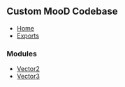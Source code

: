 ## Custom MooD Codebase

- [Home](../wiki/Home)
- [Exports](../wiki/Exports)

### Modules

- [Vector2](../wiki/Vector2)
- [Vector3](../wiki/Vector3)
